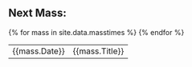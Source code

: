 ## Next Mass:




<table>
{% for mass in site.data.masstimes %}
<tr>
<td>{{mass.Date}}</td>
<td>{{mass.Title}}</td>
</tr>
{% endfor %}
</table>
